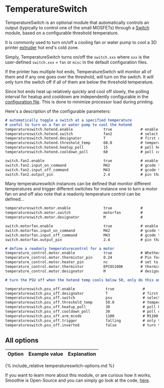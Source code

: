 
# TemperatureSwitch

TemperatureSwitch is an optional module that automatically controls an output (typically to control one of the small MOSFETs) through a [Switch](switch) module, based on a configurable threshold temperature.

It is commonly used to turn on/off a cooling fan or water pump to cool a 3D printer [extruder](extruder) hot end's cold zone.

Simply, TemperatureSwitch turns on/off the `switch.xxx` where `xxx` is the user-defined `switch.xxx` = `fan` or `misc` in the default configuration files.

If the printer has multiple hot ends, TemperatureSwitch will monitor all of them and if any one goes over the threshold, will turn on the switch. It will only turn the switch off if all of them are below the threshold temperature.

Since hot ends heat up relatively quickly and cool off slowly, the polling interval for heatup and cooldown are independently configurable in the [configuration file](configuring-smoothie). This is done to minimize processor load during printing.

Here's a description of the configurable parameters:

```markdown
# automatically toggle a switch at a specified temperature
# useful to turn on a fan or water pump to cool the hotend
temperatureswitch.hotend.enable              true             # enable this module
temperatureswitch.hotend.switch              fan2             # select which MOSFET to use, must match a switch configuration (fan2 below)
temperatureswitch.hotend.designator          T                # first character of the temperature control designator to use as the temperature sensor to monitor
temperatureswitch.hotend.threshold_temp      60.0             # temperature to turn on (if rising) or off the switch
temperatureswitch.hotend.heatup_poll         15               # poll heatup at 15 sec intervals
temperatureswitch.hotend.cooldown_poll       60               # poll cooldown at 60 sec intervals

switch.fan2.enable                           true             # enable
switch.fan2.input_on_command                 M42              # gcode to turn on
switch.fan2.input_off_command                M43              # gcode to turn off
switch.fan2.output_pin                       2.4              # pin that controls the fan
```

Many temperatureswitch instances can be defined that monitor different temperatures and trigger different switches for instance one to turn a motor fan on and off also note that a readonly temperature control can be defined...

```markdown
temperatureswitch.motor.enable               true             #
temperatureswitch.motor.switch               motorfan         #
temperatureswitch.motor.designator           M                #

switch.motorfan.enable                       true             # enable
switch.motorfan.input_on_command             M42              # gcode to turn on
switch.motorfan.input_off_command            M43              # gcode to turn off
switch.motorfan.output_pin                   2.4              # pin that controls the fan

# define a readonly temperaturecontrol for a motor
temperature_control.motor.enable             true             # Whether to activate this ( "hotend" ) module at all. All configuration is ignored if false.
temperature_control.motor.thermistor_pin     0.24             # Pin for the thermistor to read
temperature_control.motor.heater_pin         nc               # set to nc to make it a readonly temperature control
temperature_control.motor.thermistor         EPCOS100K        # thermistor name
temperature_control.motor.designator         M                # designator
```

```markdown
# turn the PSU off when the hotend temp cools below 50, only do this once M1100 S1 has been executed to arm it

temperatureswitch.psu_off.enable              true             #
temperatureswitch.psu_off.designator          T                # first character of the temperature control designator to use as the temperature sensor to monitor
temperatureswitch.psu_off.switch              psu              # select which switch to use, matches the name of the defined switch
temperatureswitch.psu_off.threshold_temp      50.0             # temperature to trigger at when falling
temperatureswitch.psu_off.heatup_poll         30               # poll heatup every 30 seconds
temperatureswitch.psu_off.cooldown_poll       30               # poll cooldown every 30 seconds
temperatureswitch.psu_off.arm_mcode           1100             # M1100 S1 will arm it
temperatureswitch.psu_off.trigger             falling          # only trigger when the temp falls below after being above
temperatureswitch.psu_off.inverted            false            # turn the switch off when we trigger (by default switches on when rising and off when falling)
```

## All options

| Option | Example value | Explanation |
| ------ | ------------- | ----------- |
{% include_relative temperatureswitch-options.md %}

<sl-alert variant="neutral" open>
  <sl-icon slot="icon" name="info-circle"></sl-icon>
  If you want to learn more about this module, or are curious how it works, Smoothie is Open-Source and you can simply go look at the code, <a href="https://github.com/Smoothieware/Smoothieware/blob/edge/src/modules/tools/temperatureswitch/TemperatureSwitch.cpp">here</a>.
</sl-alert>
